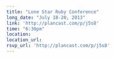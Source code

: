 ```yaml
---
title: "Lone Star Ruby Conference"
long_date: "July 18-20, 2013"
link: 'http://plancast.com/p/j5s8'
time: "6:30pm"
location:
location_url:
rsvp_url: 'http://plancast.com/p/j5s8'
---
```

